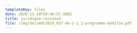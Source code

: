 ```yaml
---
templateKey: files
date: 2020-11-28T20:46:57.580Z
title: juridique-rousses4
file: /img/delsmdt2019_037-de-1-1_1-programme-modifié.pdf
---
```

